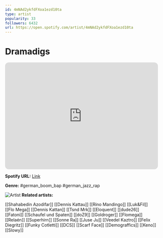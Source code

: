 ```yaml
---
id: 4mNAd2ykfdFXoa1ezd10ta
type: artist
popularity: 33
followers: 6432
url: https://open.spotify.com/artist/4mNAd2ykfdFXoa1ezd10ta
---
```

# Dramadigs

<iframe style="border-radius:12px" src="https://open.spotify.com/embed/artist/4mNAd2ykfdFXoa1ezd10ta" width="100%" height="352" frameBorder="0" allowfullscreen="" allow="autoplay; clipboard-write; encrypted-media; fullscreen; picture-in-picture" loading="lazy"></iframe>

**Spotify URL:** [Link](https://open.spotify.com/artist/4mNAd2ykfdFXoa1ezd10ta)

**Genre:**  #german_boom_bap #german_jazz_rap

![Artist](https://i.scdn.co/image/ab6761610000e5eb40694db94bd3c94265491351)
**Related artists:**

[[Shahabedin Azodifar]]
[[Dennis Kattau]]
[[Rino Mandingo]]
[[Luk&Fil]]
[[Flo Mega]]
[[Dennis Kattan]]
[[Tsnd Mrk]]
[[Eloquent]]
[[dude26]]
[[Fatoni]]
[[Schaufel und Spaten]]
[[doZ9]]
[[Goldroger]]
[[Flomega]]
[[Relaén]]
[[Superhirn]]
[[Sonne Ra]]
[[Juse Ju]]
[[Veedel Kaztro]]
[[Felix Diegritz]]
[[Funky Cotletti]]
[[DCS]]
[[Scarf Face]]
[[Demograffics]]
[[Keno]]
[[Slowy]]
